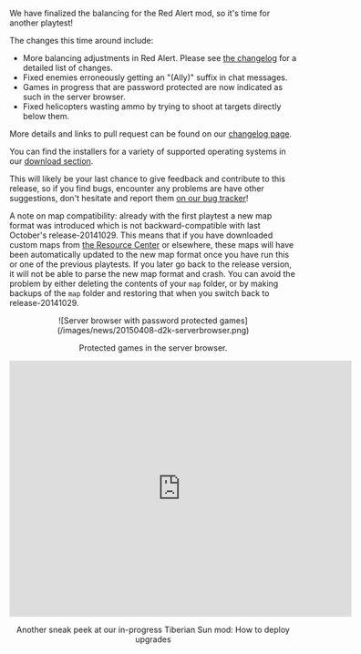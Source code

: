 We have finalized the balancing for the Red Alert mod, so it's time for another playtest!

The changes this time around include:

  - More balancing adjustments in Red Alert. Please see [the changelog](https://github.com/OpenRA/OpenRA/wiki/Historical-Changelogs) for a detailed list of changes.
  - Fixed enemies erroneously getting an "(Ally)" suffix in chat messages.
  - Games in progress that are password protected are now indicated as such in the server browser.
  - Fixed helicopters wasting ammo by trying to shoot at targets directly below them.

More details and links to pull request can be found on our [changelog page](https://github.com/OpenRA/OpenRA/wiki/Historical-Changelogs).

You can find the installers for a variety of supported operating systems in our [download section](/download/).

This will likely be your last chance to give feedback and contribute to this release, so if you find bugs, encounter any problems are have other suggestions, don't hesitate and report them [on our bug tracker](http://bugs.openra.net)!

A note on map compatibility: already with the first playtest a new map format was introduced which is not backward-compatible with last October's release-20141029. This means that if you have downloaded custom maps from [the Resource Center](http://resource.openra.net) or elsewhere, these maps will have been automatically updated to the new map format once you have run this or one of the previous playtests. If you later go back to the release version, it will not be able to parse the new map format and crash. You can avoid the problem by either deleting the contents of your `map` folder, or by making backups of the `map` folder and restoring that when you switch back to release-20141029.

<div style="text-align:center" markdown="1">
![Server browser with password protected games](/images/news/20150408-d2k-serverbrowser.png)

Protected games in the server browser.

<iframe width="600" height="450" src="https://www.youtube-nocookie.com/embed/SBU8XYuFk0M?rel=0" frameborder="0" allowfullscreen></iframe>

Another sneak peek at our in-progress Tiberian Sun mod: How to deploy upgrades

</div>

